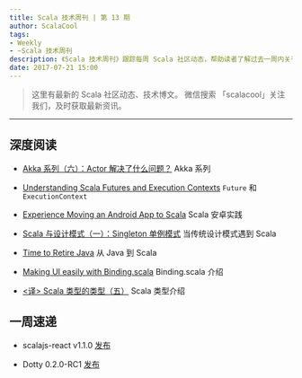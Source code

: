 ```yaml
---
title: Scala 技术周刊 | 第 13 期
author: ScalaCool
tags:
- Weekly
- ~Scala 技术周刊
description: 《Scala 技术周刊》跟踪每周 Scala 社区动态，帮助读者了解过去一周内关于 Scala 发生的事情。
date: 2017-07-21 15:00
---
```


> 这里有最新的 Scala 社区动态、技术博文。
微信搜索 「scalacool」关注我们，及时获取最新资讯。

***

## 深度阅读

- [Akka 系列（六）：Actor 解决了什么问题？](https://juejin.im/post/5962e51e5188250d9848c7fb)
  Akka 系列

- [Understanding Scala Futures and Execution Contexts](http://www.beyondthelines.net/computing/scala-future-and-execution-context/)
  `Future` 和 `ExecutionContext`

- [Experience Moving an Android App to Scala](https://www.lucidchart.com/techblog/2017/07/05/why-i-dont-regret-moving-our-android-app-to-scala/)
  Scala 安卓实践

- [Scala 与设计模式（一）：Singleton 单例模式](http://scala.cool/2017/07/scala-design-patterns-1/)
  当传统设计模式遇到 Scala

- [Time to Retire Java](https://medium.com/@muhiptezcan/time-to-retire-java-671da97948a5)
  从 Java 到 Scala 

- [Making UI easily with Binding.scala](https://blog.scalac.io/binding-scala.html)
  Binding.scala 介绍

- [<译> Scala 类型的类型（五）](http://scala.cool/2017/07/scala-types-of-types-part-5/)
  Scala 类型介绍


## 一周速递

- scalajs-react v1.1.0 [发布](https://github.com/japgolly/scalajs-react/blob/master/doc/changelog/1.1.0.md)

- Dotty 0.2.0-RC1 [发布](http://scala-lang.org/blog/2017/07/12/second-dotty-milestone-release.html)
